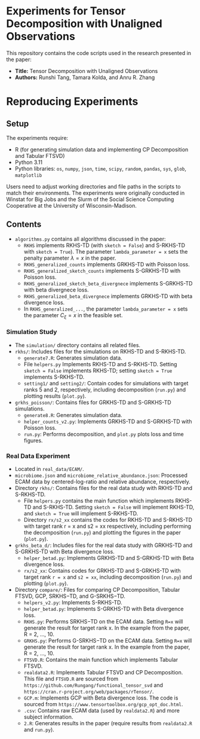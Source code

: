 # Experiments for Tensor Decomposition with Unaligned Observations

This repository contains the code scripts used in the research presented in the paper:

- **Title:** Tensor Decomposition with Unaligned Observations
- **Authors:** Runshi Tang, Tamara Kolda, and Anru R. Zhang

# Reproducing Experiments

## Setup
The experiments require:
- R (for generating simulation data and implementing CP Decomposition and Tabular FTSVD)
- Python 3.11
- Python libraries: `os`, `numpy`, `json`, `time`, `scipy`, `random`, `pandas`, `sys`, `glob`, `matplotlib`

Users need to adjust working directories and file paths in the scripts to match their environments. The experiments were originally conducted in Winstat for Big Jobs and the Slurm of the Social Science Computing Cooperative at the University of Wisconsin-Madison.

## Contents

* `algorithms.py` contains all algorithms discussed in the paper:
    - `RKHS` implements RKHS-TD (with `sketch = False`) and S-RKHS-TD with `sketch = True`). The parameter `lambda_parameter = x` sets the penalty parameter $\lambda = x$ in the paper.  
    - `RKHS_generalized_counts` implements GRKHS-TD with Poisson loss.
    - `RKHS_generalized_sketch_counts` implements S-GRKHS-TD with Poisson loss.
    - `RKHS_generalized_sketch_beta_divergnece` implements S-GRKHS-TD with beta divergnece loss.
    - `RKHS_generalized_beta_divergnece` implements GRKHS-TD with beta divergence loss.
    - In `RKHS_generalized_...`, the parameter `lambda_parameter = x` sets the parameter $C_\xi = x$ in the feasible set.

### Simulation Study

- The `simulation/` directory contains all related files.
- `rkhs/`: Includes files for the simulations on RKHS-TD and S-RKHS-TD.
  - `generate7.R`: Generates simulation data.
  - File `helpers.py` Implements RKHS-TD and S-RKHS-TD. Setting `sketch = False` implements RKHS-TD; setting `sketch = True` implements S-RKHS-TD. 
  - `setting1/` and `setting2/`: Contain codes for simulations with target ranks 5 and 2, respectively, including decomposition (`run.py`) and plotting results (`plot.py`).
- `grkhs_poisson/`: Contains files for GRKHS-TD and S-GRKHS-TD simulations.
  - `generate8.R`: Generates simulation data.
  - `helper_counts_v2.py`: Implements GRKHS-TD and S-GRKHS-TD with Poisson loss.
  - `run.py`: Performs decomposition, and `plot.py` plots loss and time figures.

### Real Data Experiment

- Located in `real_data/ECAM/`.
- `microbiome.json` and `microbiome_relative_abundance.json`: Processed ECAM data by centered-log-ratio and relative abundance, respectively.
- Directory `rkhs/`: Contains files for the real data study with RKHS-TD and S-RKHS-TD.
  - File `helpers.py` contains the main function which implements RKHS-TD and S-RKHS-TD. Setting `sketch = False` will implement RKHS-TD, and `sketch = True` will implement S-RKHS-TD. 
  - Directory `rx/s2_xx` contains the codes for RKHS-TD and S-RKHS-TD with target rank r = x and s2 = xx respectively, including performing the decomposition (`run.py`) and plotting the figures in the paper (`plot.py`). 
- `grkhs_beta_d/`: Includes files for the real data study with GRKHS-TD and S-GRKHS-TD with Beta divergence loss.
  - `helper_betad.py`: Implements GRKHS-TD and S-GRKHS-TD with Beta divergence loss.
  - `rx/s2_xx`: Contains codes for GRKHS-TD and S-GRKHS-TD with target rank `r = x` and `s2 = xx`, including decomposition (`run.py`) and plotting (`plot.py`).
- Directory `compare/`: Files for comparing CP Decomposition, Tabular FTSVD, GCP, SRKHS−TD, and G-SRKHS−TD.
  - `helpers_v2.py`: Implements S-RKHS-TD.
  - `helper_betad.py`: Implements S-GRKHS-TD with Beta divergence loss.
  - `RKHS.py`: Performs SRKHS−TD on the ECAM data. Setting `R=x` will generate the result for target rank x. In the example from the paper, R = 2, ..., 10.
  - `GRKHS.py`: Performs G-SRKHS−TD on the ECAM data. Setting `R=x` will generate the result for target rank x. In the example from the paper, R = 2, ..., 10.
  - `FTSVD.R`: Contains the main function which implements Tabular FTSVD.
  - `realdata2.R`: Implements Tabular FTSVD and CP Decomposition. This file and `FTSVD.R` are sourced from `https://github.com/Rungang/functional_tensor_svd` and `https://cran.r-project.org/web/packages/rTensor/`.
  - `GCP.m`: Implements GCP with Beta divergence loss. The code is sourced from `https://www.tensortoolbox.org/gcp_opt_doc.html`. 
  - `.csv`: Contains raw ECAM data (used by `realdata2.R`) and more subject information. 
  - `2.R`: Generates results in the paper (require results from `realdata2.R` and `run.py`).

